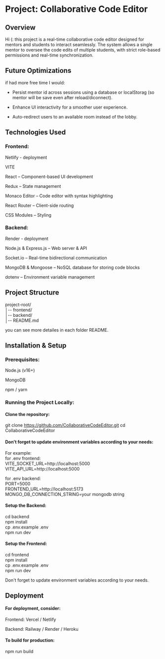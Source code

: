 # Project: Collaborative Code Editor

## Overview

Hi (: this project is a real-time collaborative code editor designed for mentors and students to interact seamlessly. The system allows a single mentor to oversee the code edits of multiple students, with strict role-based permissions and real-time synchronization.

## Future Optimizations
if had more free time I would:
- Persist mentor id across sessions using a database or localStorag (so mentor will be save even after reload/diconnect).

- Enhance UI interactivity for a smoother user experience.

- Auto-redirect users to an available room instead of the lobby.

## Technologies Used

### Frontend:
Netlify - deployment

VITE

React – Component-based UI development

Redux – State management

Monaco Editor – Code editor with syntax highlighting

React Router – Client-side routing

CSS Modules – Styling

### Backend:
Render - deployment

Node.js & Express.js – Web server & API

Socket.io – Real-time bidirectional communication

MongoDB & Mongoose – NoSQL database for storing code blocks

dotenv – Environment variable management

## Project Structure  

project-root/  
│-- frontend/       
│-- backend/         
│-- README.md         

you can see more detailes in each folder README.

## Installation & Setup  

### Prerequisites:  

Node.js (v16+)  

MongoDB  

npm / yarn  

### Running the Project Locally:
#### Clone the repository:  

git clone https://github.com/CollaborativeCodeEditor.git
cd CollaborativeCodeEditor

#### Don't forget to update environment variables according to your needs:  
For example:  
for .env frontend:  
VITE_SOCKET_URL=http://localhost:5000  
VITE_API_URL=http://localhost:5000    

for .env backend:  
PORT=5000  
FRONTEND_URL=http://localhost:5173  
MONGO_DB_CONNECTION_STRING=your mongodb string  

#### Setup the Backend:  

cd backend  
npm install    
cp .env.example .env    
npm run dev    

#### Setup the Frontend:  

cd frontend  
npm install  
cp .env.example .env  
npm run dev  

Don't forget to update environment variables according to your needs.  

## Deployment

#### For deployment, consider:  

Frontend: Vercel / Netlify  

Backend: Railway / Render / Heroku  

#### To build for production:  

npm run build

